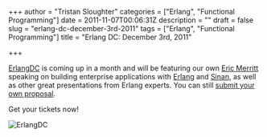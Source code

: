 +++
author = "Tristan Sloughter"
categories = ["Erlang", "Functional Programming"]
date = 2011-11-07T00:06:31Z
description = ""
draft = false
slug = "erlang-dc-december-3rd-2011"
tags = ["Erlang", "Functional Programming"]
title = "Erlang DC: December 3rd, 2011"

+++

[ErlangDC](http://erlangdc.com/ "ErlangDC") is coming up in a month and will be featuring our own [Eric Merritt](http://erlangdc.com/speakers/eric_merritt/) speaking on building enterprise applications with [Erlang](http://erlang.org "Erlang") and [Sinan](https://github.com/erlware/sinan "Sinan"), as well as other great presentations from Erlang experts. You can still [submit your own proposal](http://erlangdc.com/proposals/).  
  
Get your tickets now!  
  
![ErlangDC](http://erlangdc.com/assets/img/logos/erlangdc.png)

